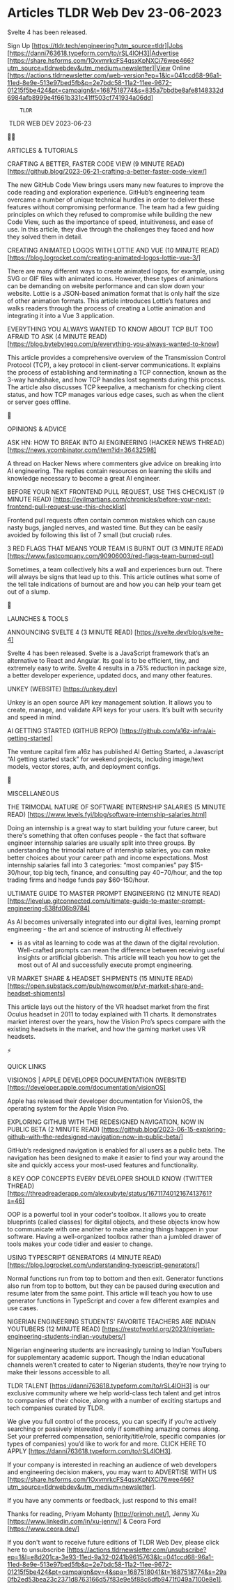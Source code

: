 # Articles TLDR Web Dev 23-06-2023

Svelte 4 has been released.  

Sign Up [https://tldr.tech/engineering?utm_source=tldr]|Jobs
[https://danni763618.typeform.com/to/rSL4lOH3]|Advertise
[https://share.hsforms.com/1OxvmrkcFS4qsxKpNXCi76wee466?utm_source=tldrwebdev&utm_medium=newsletter]|View
Online
[https://actions.tldrnewsletter.com/web-version?ep=1&lc=041ccd68-96a1-11ed-8e9e-513e97bed5fb&p=2e7bdc58-11a2-11ee-9672-01215f5be424&pt=campaign&t=1687518774&s=835a7bbdbe8afe8148332d6984afb8999e4f661b331c41ff503cf741934a06dd]


		TLDR 

 TLDR WEB DEV 2023-06-23

🧑‍💻 

ARTICLES & TUTORIALS

CRAFTING A BETTER, FASTER CODE VIEW (9 MINUTE READ)
[https://github.blog/2023-06-21-crafting-a-better-faster-code-view/]

The new GitHub Code View brings users many new features to improve the
code reading and exploration experience. GitHub’s engineering team
overcame a number of unique technical hurdles in order to deliver
these features without compromising performance. The team had a few
guiding principles on which they refused to compromise while building
the new Code View, such as the importance of speed, intuitiveness, and
ease of use. In this article, they dive through the challenges they
faced and how they solved them in detail. 

CREATING ANIMATED LOGOS WITH LOTTIE AND VUE (10 MINUTE READ)
[https://blog.logrocket.com/creating-animated-logos-lottie-vue-3/]

There are many different ways to create animated logos, for example,
using SVG or GIF files with animated icons. However, these types of
animations can be demanding on website performance and can slow down
your website. Lottie is a JSON-based animation format that is only
half the size of other animation formats. This article introduces
Lottie’s features and walks readers through the process of creating
a Lottie animation and integrating it into a Vue 3 application. 

EVERYTHING YOU ALWAYS WANTED TO KNOW ABOUT TCP BUT TOO AFRAID TO ASK
(4 MINUTE READ)
[https://blog.bytebytego.com/p/everything-you-always-wanted-to-know]

This article provides a comprehensive overview of the Transmission
Control Protocol (TCP), a key protocol in client-server
communications. It explains the process of establishing and
terminating a TCP connection, known as the 3-way handshake, and how
TCP handles lost segments during this process. The article also
discusses TCP keepalive, a mechanism for checking client status, and
how TCP manages various edge cases, such as when the client or server
goes offline. 

🧠 

OPINIONS & ADVICE

ASK HN: HOW TO BREAK INTO AI ENGINEERING (HACKER NEWS THREAD)
[https://news.ycombinator.com/item?id=36432598]

A thread on Hacker News where commenters give advice on breaking into
AI engineering. The replies contain resources on learning the skills
and knowledge necessary to become a great AI engineer. 

BEFORE YOUR NEXT FRONTEND PULL REQUEST, USE THIS CHECKLIST (9 MINUTE
READ)
[https://evilmartians.com/chronicles/before-your-next-frontend-pull-request-use-this-checklist]

Frontend pull requests often contain common mistakes which can cause
nasty bugs, jangled nerves, and wasted time. But they can be easily
avoided by following this list of 7 small (but crucial) rules. 

3 RED FLAGS THAT MEANS YOUR TEAM IS BURNT OUT (3 MINUTE READ)
[https://www.fastcompany.com/90906003/red-flags-team-burned-out]

Sometimes, a team collectively hits a wall and experiences burn out.
There will always be signs that lead up to this. This article outlines
what some of the tell tale indications of burnout are and how you can
help your team get out of a slump. 

🚀 

LAUNCHES & TOOLS

ANNOUNCING SVELTE 4 (3 MINUTE READ) [https://svelte.dev/blog/svelte-4]

Svelte 4 has been released. Svelte is a JavaScript framework that’s
an alternative to React and Angular. Its goal is to be efficient,
tiny, and extremely easy to write. Svelte 4 results in a 75% reduction
in package size, a better developer experience, updated docs, and many
other features. 

UNKEY (WEBSITE) [https://unkey.dev]

Unkey is an open source API key management solution. It allows you to
create, manage, and validate API keys for your users. It’s built
with security and speed in mind. 

AI GETTING STARTED (GITHUB REPO)
[https://github.com/a16z-infra/ai-getting-started]

The venture capital firm a16z has published AI Getting Started, a
Javascript “AI getting started stack” for weekend projects,
including image/text models, vector stores, auth, and deployment
configs. 

🎁 

MISCELLANEOUS

THE TRIMODAL NATURE OF SOFTWARE INTERNSHIP SALARIES (5 MINUTE READ)
[https://www.levels.fyi/blog/software-internship-salaries.html]

Doing an internship is a great way to start building your future
career, but there's something that often confuses people - the fact
that software engineer internship salaries are usually split into
three groups. By understanding the trimodal nature of internship
salaries, you can make better choices about your career path and
income expectations. Most internship salaries fall into 3 categories:
“most companies” pay $15-30/hour, top big tech, finance, and
consulting pay $40-$70/hour, and the top trading firms and hedge funds
pay $60-150/hour. 

ULTIMATE GUIDE TO MASTER PROMPT ENGINEERING (12 MINUTE READ)
[https://levelup.gitconnected.com/ultimate-guide-to-master-prompt-engineering-638fd06b9784]

As Al becomes universally integrated into our digital lives, learning
prompt engineering - the art and science of instructing AI effectively
- is as vital as learning to code was at the dawn of the digital
revolution. Well-crafted prompts can mean the difference between
receiving useful insights or artificial gibberish. This article will
teach you how to get the most out of AI and successfully execute
prompt engineering. 

VR MARKET SHARE & HEADSET SHIPMENTS (15 MINUTE READ)
[https://open.substack.com/pub/newcomer/p/vr-market-share-and-headset-shipments]

This article lays out the history of the VR headset market from the
first Oculus headset in 2011 to today explained with 11 charts. It
demonstrates market interest over the years, how the Vision Pro’s
specs compare with the existing headsets in the market, and how the
gaming market uses VR headsets. 

⚡ 

QUICK LINKS

VISIONOS | APPLE DEVELOPER DOCUMENTATION (WEBSITE)
[https://developer.apple.com/documentation/visionOS]

Apple has released their developer documentation for VisionOS, the
operating system for the Apple Vision Pro. 

EXPLORING GITHUB WITH THE REDESIGNED NAVIGATION, NOW IN PUBLIC BETA (2
MINUTE READ)
[https://github.blog/2023-06-15-exploring-github-with-the-redesigned-navigation-now-in-public-beta/]

GitHub’s redesigned navigation is enabled for all users as a public
beta. The navigation has been designed to make it easier to find your
way around the site and quickly access your most-used features and
functionality. 

8 KEY OOP CONCEPTS EVERY DEVELOPER SHOULD KNOW (TWITTER THREAD)
[https://threadreaderapp.com/alexxubyte/status/1671174012167413761?s=46]

OOP is a powerful tool in your coder's toolbox. It allows you to
create blueprints (called classes) for digital objects, and these
objects know how to communicate with one another to make amazing
things happen in your software. Having a well-organized toolbox rather
than a jumbled drawer of tools makes your code tidier and easier to
change. 

USING TYPESCRIPT GENERATORS (4 MINUTE READ)
[https://blog.logrocket.com/understanding-typescript-generators/]

Normal functions run from top to bottom and then exit. Generator
functions also run from top to bottom, but they can be paused during
execution and resume later from the same point. This article will
teach you how to use generator functions in TypeScript and cover a few
different examples and use cases. 

NIGERIAN ENGINEERING STUDENTS' FAVORITE TEACHERS ARE INDIAN YOUTUBERS
(12 MINUTE READ)
[https://restofworld.org/2023/nigerian-engineering-students-indian-youtubers/]

Nigerian engineering students are increasingly turning to Indian
YouTubers for supplementary academic support. Though the Indian
educational channels weren’t created to cater to Nigerian students,
they’re now trying to make their lessons accessible to all. 

TLDR TALENT [https://danni763618.typeform.com/to/rSL4lOH3] is our
exclusive community where we help world-class tech talent and get
intros to companies of their choice, along with a number of exciting
startups and tech companies curated by TLDR.

We give you full control of the process, you can specify if you’re
actively searching or passively interested only if something amazing
comes along. Set your preferred compensation, seniority/title/role,
specific companies (or types of companies) you’d like to work for
and more. CLICK HERE TO APPLY
[https://danni763618.typeform.com/to/rSL4lOH3].

If your company is interested in reaching an audience of web
developers and engineering decision makers, you may want to ADVERTISE
WITH US
[https://share.hsforms.com/1OxvmrkcFS4qsxKpNXCi76wee466?utm_source=tldrwebdev&utm_medium=newsletter].


If you have any comments or feedback, just respond to this email! 

Thanks for reading, 
Priyam Mohanty [http://primoh.net/], Jenny Xu
[https://www.linkedin.com/in/xu-jenny/] & Ceora Ford
[https://www.ceora.dev/] 

If you don't want to receive future editions of TLDR Web Dev,
please click here to unsubscribe
[https://actions.tldrnewsletter.com/unsubscribe?ep=1&l=e8d201ca-3e93-11ed-9a32-0241b9615763&lc=041ccd68-96a1-11ed-8e9e-513e97bed5fb&p=2e7bdc58-11a2-11ee-9672-01215f5be424&pt=campaign&pv=4&spa=1687518041&t=1687518774&s=29a0fb2ed53bea23c2371d8763166d57f83e9e5f88c6dfb9471f049a7100e8e1].
